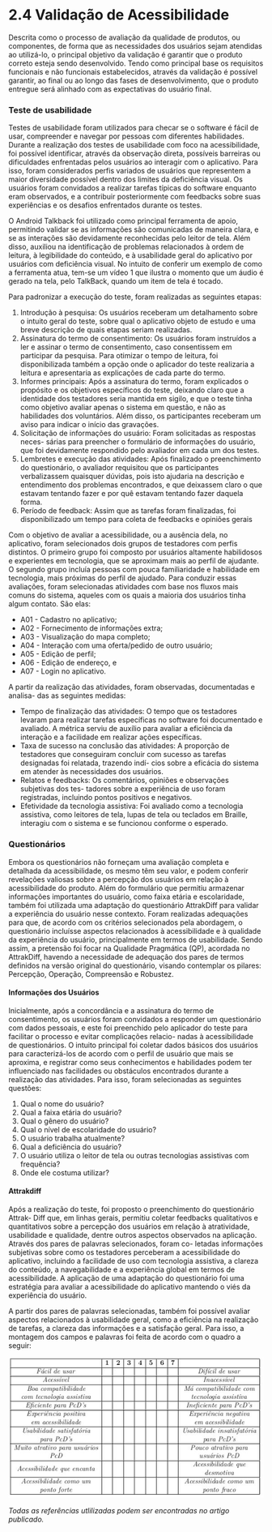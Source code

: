 # 2.4   Validação de Acessibilidade

Descrita como o processo de avaliação da qualidade de produtos, ou componentes, de forma que as necessidades dos usuários sejam atendidas ao
utilizá-lo, o principal objetivo da validação é garantir que o produto correto esteja sendo
desenvolvido. Tendo como principal base os requisitos funcionais e não funcionais estabelecidos, através da validação é possível garantir, ao final ou ao longo das fases de
desenvolvimento, que o produto entregue será alinhado com as expectativas do usuário
final.

### Teste de usabilidade

Testes de usabilidade foram utilizados para checar se o software é fácil de usar,
compreender e navegar por pessoas com diferentes habilidades. Durante a realização dos
testes de usabilidade com foco na acessibilidade, foi possível identificar, através da observação direta, possíveis barreiras ou dificuldades enfrentadas pelos usuários ao interagir
com o aplicativo. Para isso, foram considerados perfis variados de usuários que representem a maior diversidade possível dentro dos limites da deficiência visual. Os usuários
foram convidados a realizar tarefas típicas do software enquanto eram observados, e a
contribuir posteriormente com feedbacks sobre suas experiências e os desafios enfrentados
durante os testes.

O Android Talkback foi utilizado como principal ferramenta de apoio, permitindo
validar se as informações são comunicadas de maneira clara, e se as interações são devidamente reconhecidas pelo leitor de tela. Além disso, auxiliou na identificação de problemas relacionados à ordem de leitura, à legibilidade do conteúdo, e à usabilidade geral do aplicativo por usuários com deficiência visual. No intuito de conferir um exemplo de como a ferramenta atua, tem-se um vídeo 1 que ilustra o momento que um áudio é gerado na tela,
pelo TalkBack, quando um item de tela é tocado.

Para padronizar a execução do teste, foram realizadas as seguintes etapas:

1. Introdução à pesquisa: Os usuários receberam um detalhamento sobre o intuito
geral do teste, sobre qual o aplicativo objeto de estudo e uma breve descrição de
quais etapas seriam realizadas.
2. Assinatura do termo de consentimento: Os usuários foram instruídos a ler e
assinar o termo de consentimento, caso consentissem em participar da pesquisa. Para
otimizar o tempo de leitura, foi disponibilizada também a opção onde o aplicador
do teste realizaria a leitura e apresentaria as explicações de cada parte do termo.
3. Informes principais: Após a assinatura do termo, foram explicados o propósito e
os objetivos específicos do teste, deixando claro que a identidade dos testadores seria
mantida em sigilo, e que o teste tinha como objetivo avaliar apenas o sistema em
questão, e não as habilidades dos voluntários. Além disso, os participantes receberam
um aviso para indicar o início das gravações.
4. Solicitação de informações do usuário: Foram solicitadas as respostas neces-
sárias para preencher o formulário de informações do usuário, que foi devidamente
respondido pelo avaliador em cada um dos testes.
5. Lembretes e execução das atividades: Após finalizado o preenchimento do
questionário, o avaliador requisitou que os participantes verbalizassem quaisquer
dúvidas, pois isto ajudaria na descrição e entendimento dos problemas encontrados,
e que deixassem claro o que estavam tentando fazer e por quê estavam tentando
fazer daquela forma.
6. Período de feedback: Assim que as tarefas foram finalizadas, foi disponibilizado
um tempo para coleta de feedbacks e opiniões gerais

Com o objetivo de avaliar a acessibilidade, ou a ausência dela, no aplicativo, foram
selecionados dois grupos de testadores com perfis distintos. O primeiro grupo foi composto
por usuários altamente habilidosos e experientes em tecnologia, que se aproximam mais ao
perfil de ajudante. O segundo grupo incluía pessoas com pouca familiaridade e habilidade
em tecnologia, mais próximas do perfil de ajudado. Para conduzir essas avaliações, foram
selecionadas atividades com base nos fluxos mais comuns do sistema, aqueles com os quais
a maioria dos usuários tinha algum contato. São elas:

- A01 - Cadastro no aplicativo;
- A02 - Fornecimento de informações extra;
- A03 - Visualização do mapa completo;
- A04 - Interação com uma oferta/pedido de outro usuário;
- A05 - Edição de perfil;
- A06 - Edição de endereço, e
- A07 - Login no aplicativo.

A partir da realização das atividades, foram observadas, documentadas e analisa-
das as seguintes medidas:
  
* Tempo de finalização das atividades: O tempo que os testadores levaram para
realizar tarefas específicas no software foi documentado e avaliado. A métrica serviu
de auxílio para avaliar a eficiência da interação e a facilidade em realizar ações
específicas.  
* Taxa de sucesso na conclusão das atividades: A proporção de testadores que
conseguiram concluir com sucesso as tarefas designadas foi relatada, trazendo indí-
cios sobre a eficácia do sistema em atender às necessidades dos usuários.  
* Relatos e feedbacks: Os comentários, opiniões e observações subjetivas dos tes-
tadores sobre a experiência de uso foram registradas, incluindo pontos positivos e
negativos.  
* Efetividade da tecnologia assistiva: Foi avaliado como a tecnologia assistiva,
como leitores de tela, lupas de tela ou teclados em Braille, interagiu com o sistema
e se funcionou conforme o esperado.  

### Questionários

Embora os questionários não forneçam uma avaliação completa e detalhada da
acessibilidade, os mesmo têm seu valor, e podem conferir revelações valiosas sobre a percepção dos usuários em relação à acessibilidade do produto. Além do formulário que permitiu armazenar informações importantes do usuário, como faixa etária e escolaridade,
também foi utilizada uma adaptação do questionário AttrakDiff para validar a experiência do usuário nesse contexto. Foram realizadas adequações para que, de acordo
com os critérios selecionados pela abordagem, o questionário incluísse aspectos relacionados à acessibilidade e à qualidade da experiência do usuário, principalmente em termos de usabilidade. Sendo assim, a pretensão foi focar na Qualidade Pragmática (QP), acordada no AttrakDiff, havendo a necessidade de adequação dos pares de termos definidos na versão original do questionário, visando contemplar os pilares: Percepção, Operação,
Compreensão e Robustez.

#### Informações dos Usuários

Inicialmente, após a concordância e a assinatura do termo de consentimento, os
usuários foram convidados a responder um questionário com dados pessoais, e este foi
preenchido pelo aplicador do teste para facilitar o processo e evitar complicações relacio-
nadas à acessibilidade de questionários. O intuito principal foi coletar dados básicos dos
usuários para caracterizá-los de acordo com o perfil de usuário que mais se aproxima, e
registrar como seus conhecimentos e habilidades podem ter influenciado nas facilidades ou
obstáculos encontrados durante a realização das atividades. Para isso, foram selecionadas
as seguintes questões:

1. Qual o nome do usuário?
2. Qual a faixa etária do usuário?
3. Qual o gênero do usuário?
4. Qual o nível de escolaridade do usuário?
5. O usuário trabalha atualmente?
6. Qual a deficiência do usuário?
7. O usuário utiliza o leitor de tela ou outras tecnologias assistivas com frequência?
8. Onde ele costuma utilizar?

#### Attrakdiff

Após a realização do teste, foi proposto o preenchimento do questionário Attrak-
Diff que, em linhas gerais, permitiu coletar feedbacks qualitativos e quantitativos sobre a
percepção dos usuários em relação à atratividade, usabilidade e qualidade, dentre outros
aspectos observados na aplicação. Através dos pares de palavras selecionados, foram co-
letadas informações subjetivas sobre como os testadores perceberam a acessibilidade do
aplicativo, incluindo a facilidade de uso com tecnologia assistiva, a clareza do conteúdo,
a navegabilidade e a experiência global em termos de acessibilidade.
A aplicação de uma adaptação do questionário foi uma estratégia para avaliar a
acessibilidade do aplicativo mantendo o viés da experiência do usuário. 

A partir dos pares de palavras selecionadas, também foi possível avaliar aspectos relacionados à usabilidade
geral, como a eficiência na realização de tarefas, a clareza das informações e a satisfação
geral. Para isso, a montagem dos campos e palavras foi feita de acordo com o quadro a seguir:

![attrakdiff](../assets/repositories/attrakdiff.jpg)

*Todas as referências utlilizadas podem ser encontradas no artigo publicado.*